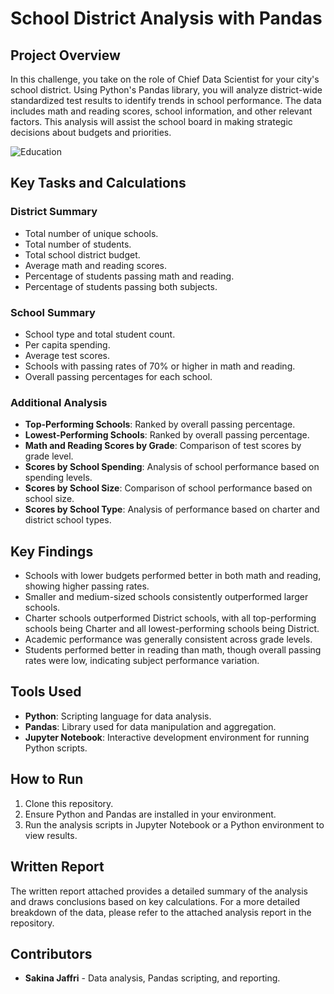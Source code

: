 # School District Analysis with Pandas

## Project Overview
In this challenge, you take on the role of Chief Data Scientist for your city's school district. Using Python's Pandas library, you will analyze district-wide standardized test results to identify trends in school performance. The data includes math and reading scores, school information, and other relevant factors. This analysis will assist the school board in making strategic decisions about budgets and priorities.

![Education](https://github.com/SakinaJaffri/Module_Challenge4_Pandas/assets/146900226/d8bafcd3-f3c5-43b9-a1a7-9ffa04d5c697)

## Key Tasks and Calculations
### District Summary
- Total number of unique schools.
- Total number of students.
- Total school district budget.
- Average math and reading scores.
- Percentage of students passing math and reading.
- Percentage of students passing both subjects.

### School Summary
- School type and total student count.
- Per capita spending.
- Average test scores.
- Schools with passing rates of 70% or higher in math and reading.
- Overall passing percentages for each school.

### Additional Analysis
- **Top-Performing Schools**: Ranked by overall passing percentage.
- **Lowest-Performing Schools**: Ranked by overall passing percentage.
- **Math and Reading Scores by Grade**: Comparison of test scores by grade level.
- **Scores by School Spending**: Analysis of school performance based on spending levels.
- **Scores by School Size**: Comparison of school performance based on school size.
- **Scores by School Type**: Analysis of performance based on charter and district school types.

## Key Findings
- Schools with lower budgets performed better in both math and reading, showing higher passing rates.
- Smaller and medium-sized schools consistently outperformed larger schools.
- Charter schools outperformed District schools, with all top-performing schools being Charter and all lowest-performing schools being District.
- Academic performance was generally consistent across grade levels.
- Students performed better in reading than math, though overall passing rates were low, indicating subject performance variation.

## Tools Used
- **Python**: Scripting language for data analysis.
- **Pandas**: Library used for data manipulation and aggregation.
- **Jupyter Notebook**: Interactive development environment for running Python scripts.

## How to Run
1. Clone this repository.
2. Ensure Python and Pandas are installed in your environment.
3. Run the analysis scripts in Jupyter Notebook or a Python environment to view results.

## Written Report
The written report attached provides a detailed summary of the analysis and draws conclusions based on key calculations. For a more detailed breakdown of the data, please refer to the attached analysis report in the repository.

## Contributors
- **Sakina Jaffri** - Data analysis, Pandas scripting, and reporting.
